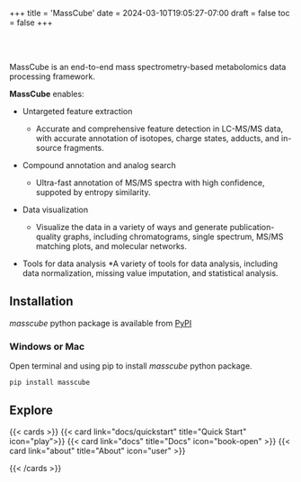 +++
title = 'MassCube'
date = 2024-03-10T19:05:27-07:00
draft = false
toc = false
+++


<br/><br/>

MassCube is an end-to-end mass spectrometry-based metabolomics data processing framework.

**MassCube** enables:

* Untargeted feature extraction
    * Accurate and comprehensive feature detection in LC-MS/MS data, with accurate annotation of isotopes, charge states,
    adducts, and in-source fragments.

* Compound annotation and analog search
    * Ultra-fast annotation of MS/MS spectra with high confidence, suppoted by entropy similarity.

* Data visualization
    * Visualize the data in a variety of ways and generate publication-quality graphs, including chromatograms, 
    single spectrum, MS/MS matching plots, and molecular networks.
   
* Tools for data analysis
    *A variety of tools for data analysis, including data normalization, missing value imputation, and statistical analysis.

## Installation

*masscube* python package is available from [PyPI](https://pypi.org/project/masscube)

### Windows or Mac

Open terminal and using pip to install *masscube* python package.

```console
pip install masscube
```

## Explore

{{< cards >}}
  {{< card link="docs/quickstart" title="Quick Start" icon="play">}}
  {{< card link="docs" title="Docs" icon="book-open" >}}
  {{< card link="about" title="About" icon="user" >}}
  
{{< /cards >}}

